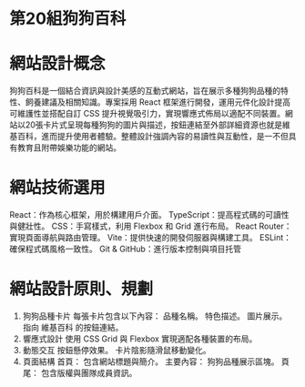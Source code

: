 # 第20組狗狗百科
# 網站設計概念
狗狗百科是一個結合資訊與設計美感的互動式網站，旨在展示多種狗狗品種的特性、飼養建議及相關知識。專案採用 React 框架進行開發，運用元件化設計提高可維護性並搭配自訂 CSS 提升視覺吸引力，實現響應式佈局以適配不同裝置。網站以20張卡片式呈現每種狗狗的圖片與描述，按鈕連結至外部詳細資源也就是維基百科，進而提升使用者體驗。整體設計強調內容的易讀性與互動性，是一不但具有教育且附帶娛樂功能的網站。
# 網站技術選用
React：作為核心框架，用於構建用戶介面。
TypeScript：提高程式碼的可讀性與健壯性。
CSS：手寫樣式，利用 Flexbox 和 Grid 進行布局。
React Router：實現頁面導航與路由管理。
Vite：提供快速的開發伺服器與構建工具。
ESLint：確保程式碼風格一致性。
Git & GitHub：進行版本控制與項目托管
# 網站設計原則、規劃
1. 狗狗品種卡片
每張卡片包含以下內容：
品種名稱。
特色描述。
圖片展示。
指向 維基百科 的按鈕連結。
2. 響應式設計
使用 CSS Grid 與 Flexbox 實現適配各種裝置的布局。
3. 動態交互
按鈕懸停效果。
卡片陰影隨滑鼠移動變化。
4. 頁面結構
首頁：
包含網站標題與簡介。
主要內容：
狗狗品種展示區塊。
頁尾：
包含版權與團隊成員資訊。
